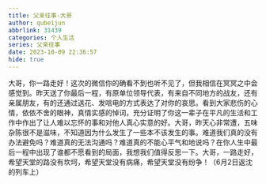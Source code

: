 ```yaml
---
title: 父亲往事-大哥
author: qubeijun
abbrlink: 31439
categories: 个人生活
series: 父亲往事
date: 2023-10-09 22:36:57
hide: true
---
```

大哥，你一路走好！这次的微信你的确看不到也听不见了，但我相信在冥冥之中会感觉到。昨天送了你最后一程，有原单位领导代表，有来自不同地方的战友，还有亲属朋友，有的还通过送花、发唁电的方式表达了对你的哀思。看到大家悲伤的心情，依依不舍的眼神，真情实感的悼词，充分证明了你这一辈子在平凡的生活和工作中作出了让人难以忘怀的事和对他人真心实意的好。大哥，昨天心非常遭，五味杂陈很不是滋味，不知道因为什么发生了一些本不该发生的事。难道我们真的没有办法避免吗？难道真的无法沟通吗？难道真的不能心平气和地说吗？在你人生中最后一程中出现了谁都不愿看到的局面，我想我们值得反思一下。大哥，一路走好，希望天堂的路没有坎坷，希望天堂没有病痛，希望天堂没有纷争！（6月2日返沈的列车上）